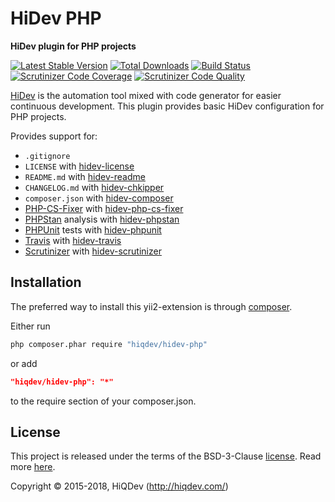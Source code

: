 # HiDev PHP

**HiDev plugin for PHP projects**

[![Latest Stable Version](https://poser.pugx.org/hiqdev/hidev-php/v/stable)](https://packagist.org/packages/hiqdev/hidev-php)
[![Total Downloads](https://poser.pugx.org/hiqdev/hidev-php/downloads)](https://packagist.org/packages/hiqdev/hidev-php)
[![Build Status](https://img.shields.io/travis/hiqdev/hidev-php.svg)](https://travis-ci.org/hiqdev/hidev-php)
[![Scrutinizer Code Coverage](https://img.shields.io/scrutinizer/coverage/g/hiqdev/hidev-php.svg)](https://scrutinizer-ci.com/g/hiqdev/hidev-php/)
[![Scrutinizer Code Quality](https://img.shields.io/scrutinizer/g/hiqdev/hidev-php.svg)](https://scrutinizer-ci.com/g/hiqdev/hidev-php/)

[HiDev] is the automation tool mixed with code generator for easier continuous development.
This plugin provides basic HiDev configuration for PHP projects.

Provides support for:

- `.gitignore`
- `LICENSE` with [hidev-license]
- `README.md` with [hidev-readme]
- `CHANGELOG.md` with [hidev-chkipper]
- `composer.json` with [hidev-composer]
- [PHP-CS-Fixer] with [hidev-php-cs-fixer]
- [PHPStan] analysis with [hidev-phpstan]
- [PHPUnit] tests with [hidev-phpunit]
- [Travis] with [hidev-travis]
- [Scrutinizer] with [hidev-scrutinizer]

[hidev]:                https://github.com/hiqdev/hidev
[hidev-readme]:         https://github.com/hiqdev/hidev-readme
[hidev-travis]:         https://github.com/hiqdev/hidev-travis
[hidev-license]:        https://github.com/hiqdev/hidev-license
[hidev-phpunit]:        https://github.com/hiqdev/hidev-phpunit
[hidev-phpstan]:        https://github.com/hiqdev/hidev-phpstan
[hidev-chkipper]:       https://github.com/hiqdev/hidev-chkipper
[hidev-composer]:       https://github.com/hiqdev/hidev-composer
[hidev-scrutinizer]:    https://github.com/hiqdev/hidev-scrutinizer
[hidev-php-cs-fixer]:   https://github.com/hiqdev/hidev-php-cs-fixer
[php-cs-fixer]:         https://github.com/FriendsOfPHP/PHP-CS-Fixer
[phpstan]:              https://github.com/phpstan/phpstan
[phpunit]:              https://phpunit.de/
[travis]:               https://travis-ci.org/
[scrutinizer]:          https://scrutinizer-ci.com/

## Installation

The preferred way to install this yii2-extension is through [composer](http://getcomposer.org/download/).

Either run

```sh
php composer.phar require "hiqdev/hidev-php"
```

or add

```json
"hiqdev/hidev-php": "*"
```

to the require section of your composer.json.

## License

This project is released under the terms of the BSD-3-Clause [license](LICENSE).
Read more [here](http://choosealicense.com/licenses/bsd-3-clause).

Copyright © 2015-2018, HiQDev (http://hiqdev.com/)
